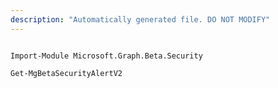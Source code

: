 ```yaml
---
description: "Automatically generated file. DO NOT MODIFY"
---
```


```powershellv2

Import-Module Microsoft.Graph.Beta.Security

Get-MgBetaSecurityAlertV2

```
